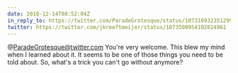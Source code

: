 ```yaml
---
date: 2018-12-14T08:52:04Z
in_reply_to: https://twitter.com/ParadeGrotesque/status/1073169323512995841
twitter: https://twitter.com/jkreeftmeijer/status/1073500954102824961
---
```

@ParadeGrotesque@twitter.com You're very welcome. This blew my mind when I learned about it. It seems to be one of those things you need to be told about. So, what's a trick you can't go without anymore?
